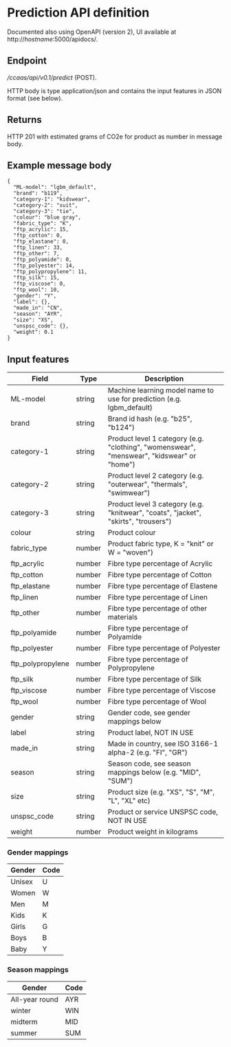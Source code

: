 # Prediction API definition

Documented also using OpenAPI (version 2), UI available at http://*hostname*:5000/apidocs/.

## Endpoint
*/ccaas/api/v0.1/predict* (POST).

HTTP body is type application/json and contains the input features in JSON format (see below).

## Returns
HTTP 201 with estimated grams of CO2e for product as number in message body.

## Example message body
```
{
  "ML-model": "lgbm_default",
  "brand": "b119",
  "category-1": "kidswear",
  "category-2": "suit",
  "category-3": "tie",
  "colour": "blue gray",
  "fabric_type": "K",
  "ftp_acrylic": 15,
  "ftp_cotton": 0,
  "ftp_elastane": 0,
  "ftp_linen": 33,
  "ftp_other": 7,
  "ftp_polyamide": 0,
  "ftp_polyester": 14,
  "ftp_polypropylene": 11,
  "ftp_silk": 15,
  "ftp_viscose": 0,
  "ftp_wool": 10,
  "gender": "Y",
  "label": {},
  "made_in": "CN",
  "season": "AYR",
  "size": "XS",
  "unspsc_code": {},
  "weight": 0.1
}
```

## Input features

| Field | Type | Description
| --- | --- | --- |
| ML-model | string | Machine learning model name to use for prediction (e.g. lgbm_default)
| brand | string | Brand id hash (e.g. "b25", "b124")
| category-1 | string | Product level 1 category (e.g. "clothing", "womenswear", "menswear", "kidswear" or "home")
| category-2 | string | Product level 2 category (e.g. "outerwear", "thermals", "swimwear")
| category-3 | string | Product level 3 category (e.g. "knitwear", "coats", "jacket", "skirts", "trousers")
| colour | string | Product colour
| fabric_type | number | Product fabric type, K = "knit" or W = "woven")
| ftp_acrylic | number | Fibre type percentage of Acrylic
| ftp_cotton | number | Fibre type percentage of Cotton
| ftp_elastane | number | Fibre type percentage of Elastene
| ftp_linen | number | Fibre type percentage of Linen
| ftp_other | number | Fibre type percentage of other materials
| ftp_polyamide | number | Fibre type percentage of Polyamide
| ftp_polyester | number | Fibre type percentage of Polyester
| ftp_polypropylene | number | Fibre type percentage of Polypropylene
| ftp_silk | number | Fibre type percentage of Silk
| ftp_viscose | number | Fibre type percentage of Viscose
| ftp_wool | number | Fibre type percentage of Wool
| gender | string | Gender code, see gender mappings below
| label | string | Product label, NOT IN USE
| made_in | string | Made in country, see ISO 3166-1 alpha-2 (e.g. "FI", "GR")
| season | string | Season code, see season mappings below (e.g. "MID", "SUM")
| size | string | Product size (e.g. "XS", "S", "M", "L", "XL" etc)
| unspsc_code | string | Product or service UNSPSC code, NOT IN USE
| weight | number | Product weight in kilograms

### Gender mappings

| Gender | Code
| --- | --- |
| Unisex | U
| Women | W
| Men | M
| Kids | K
| Girls | G
| Boys | B
| Baby | Y

### Season mappings

| Gender | Code
| --- | --- |
| All-year round | AYR
| winter | WIN
| midterm | MID
| summer | SUM